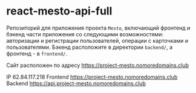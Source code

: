 # react-mesto-api-full
Репозиторий для приложения проекта `Mesto`, включающий фронтенд и бэкенд части приложения со следующими возможностями: авторизации и регистрации пользователей, операции с карточками и пользователями. Бэкенд расположите в директории `backend/`, а фронтенд - в `frontend/`. 

Сайт расположен по адресу https://project-mesto.nomoredomains.club

IP  62.84.117.218
Frontend  https://project-mesto.nomoredomains.club
Backend  https://api.project-mesto.nomoredomains.club